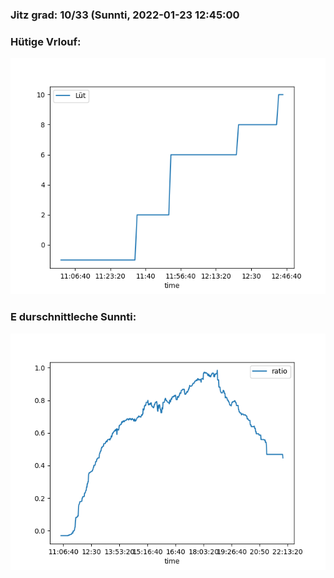 ### Jitz grad: 10/33 (Sunnti, 2022-01-23 12:45:00

### Hütige Vrlouf:
![Graph](Today.png)

### E durschnittleche Sunnti:
![Graph](Sunnti.png)
